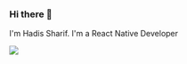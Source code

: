 ### Hi there 👋

I'm Hadis Sharif. I'm a React Native Developer

<p><img aligin="center" src="https://github-readme-stats.vercel.app/api?username=hadissharif)](https://github.com/anuraghazra/github-readme-stats" /> </p>

